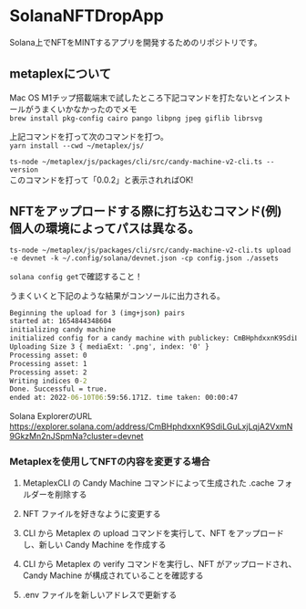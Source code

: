# SolanaNFTDropApp
Solana上でNFTをMINTするアプリを開発するためのリポジトリです。

## metaplexについて
   Mac OS M1チップ搭載端末で試したところ下記コマンドを打たないとインストールがうまくいかなかったのでメモ  
   `brew install pkg-config cairo pango libpng jpeg giflib librsvg`  

   上記コマンドを打って次のコマンドを打つ。  
   `yarn install --cwd ~/metaplex/js/`  

   `ts-node ~/metaplex/js/packages/cli/src/candy-machine-v2-cli.ts --version`  
   このコマンドを打って「0.0.2」と表示されればOK!

## NFTをアップロードする際に打ち込むコマンド(例) 個人の環境によってパスは異なる。
   `ts-node ~/metaplex/js/packages/cli/src/candy-machine-v2-cli.ts upload -e devnet -k ~/.config/solana/devnet.json -cp config.json ./assets`  

   `solana config get`で確認すること！   

   うまくいくと下記のような結果がコンソールに出力される。  
   ```cmd
   Beginning the upload for 3 (img+json) pairs
   started at: 1654844348604
   initializing candy machine
   initialized config for a candy machine with publickey: CmBHphdxxnK9SdiLGuLxjLqjA2VxmN9GkzMn2nJSpmNa
   Uploading Size 3 { mediaExt: '.png', index: '0' }
   Processing asset: 0
   Processing asset: 1
   Processing asset: 2
   Writing indices 0-2
   Done. Successful = true.
   ended at: 2022-06-10T06:59:56.171Z. time taken: 00:00:47
   ```
     
   Solana ExplorerのURL
   <a href="https://explorer.solana.com/address/CmBHphdxxnK9SdiLGuLxjLqjA2VxmN9GkzMn2nJSpmNa?cluster=devnet">https://explorer.solana.com/address/CmBHphdxxnK9SdiLGuLxjLqjA2VxmN9GkzMn2nJSpmNa?cluster=devnet</a>

### Metaplexを使用してNFTの内容を変更する場合
   1. MetaplexCLI の Candy Machine コマンドによって生成された .cache フォルダーを削除する

   2. NFT ファイルを好きなように変更する

   3. CLI から Metaplex の upload コマンドを実行して、NFT をアップロードし、新しい Candy Machine を作成する

   4. CLI から Metaplex の verify コマンドを実行し、NFT がアップロードされ、Candy Machine が構成されていることを確認する

   5. .env ファイルを新しいアドレスで更新する
